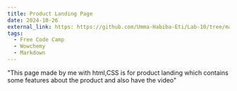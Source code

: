 ```yaml
---
title: Product Landing Page
date: 2024-10-26
external_link: https: https://github.com/Umma-Habiba-Eti/Lab-10/tree/main/ProductLandingPage
tags:
  - Free Code Camp
  - Wowchemy
  - Markdown
---
```


"This page made by me with html,CSS is for product landing which contains some features about the product and also have the video"

<!--more-->
